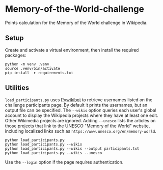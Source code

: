 # Memory-of-the-World-challenge

Points calculation for the Memory of the World challenge in Wikipedia.

## Setup

Create and activate a virtual environment, then install the required
packages:

```
python -m venv .venv
source .venv/bin/activate
pip install -r requirements.txt
```

## Utilities

`load_participants.py` uses [Pywikibot](https://www.mediawiki.org/wiki/Manual:Pywikibot) to
retrieve usernames listed on the challenge participants page.  By
default it prints the usernames, but an output file can be specified.
The `--wikis` option queries each user's global account to display the
Wikipedia projects where they have at least one edit. Other Wikimedia
projects are ignored.  Adding `--unesco` lists the articles on those
projects that link to the UNESCO "Memory of the World" website, including
localized links such as `https://www.unesco.org/en/memory-world`.

```
python load_participants.py
python load_participants.py --wikis
python load_participants.py --wikis --output participants.txt
python load_participants.py --wikis --unesco
```

Use the `--login` option if the page requires authentication.
